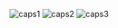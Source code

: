 ![caps1](https://raw.github.com/xavier84/Script-xavier/rclone-amazon/master/token.PNG)
![caps2](https://raw.github.com/xavier84/Script-xavier/rclone-amazon/master/tunnel.PNG)
![caps3](https://raw.github.com/xavier84/Script-xavier/rclone-amazon/master/socks.PNG)

